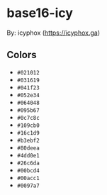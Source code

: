 # base16-icy

By: icyphox (https://icyphox.ga)

## Colors

* `#021012`
* `#031619`
* `#041f23`
* `#052e34`
* `#064048`
* `#095b67`
* `#0c7c8c`
* `#109cb0`
* `#16c1d9`
* `#b3ebf2`
* `#80deea`
* `#4dd0e1`
* `#26c6da`
* `#00bcd4`
* `#00acc1`
* `#0097a7`
